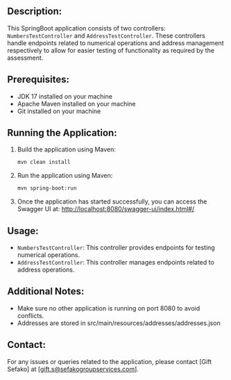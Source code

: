 ## Description:
This SpringBoot application consists of two controllers: `NumbersTestController` and `AddressTestController`. These controllers handle endpoints related to numerical operations and address management respectively to allow for easier testing of functionality as required by the assessment.

## Prerequisites:
- JDK 17 installed on your machine
- Apache Maven installed on your machine
- Git installed on your machine

## Running the Application:

1. Build the application using Maven:
    ```bash
    mvn clean install
    ```
2. Run the application using Maven:
    ```bash
    mvn spring-boot:run
    ```
3. Once the application has started successfully, you can access the Swagger UI at:
   [http://localhost:8080/swagger-ui/index.html#/](http://localhost:8080/swagger-ui/index.html#/)

## Usage:
- `NumbersTestController`: This controller provides endpoints for testing numerical operations.
- `AddressTestController`: This controller manages endpoints related to address operations.

## Additional Notes:
- Make sure no other application is running on port 8080 to avoid conflicts.
- Addresses are stored in src/main/resources/addresses/addresses.json

## Contact:
For any issues or queries related to the application, please contact [Gift Sefako] at [gift.s@sefakogroupservices.com].


